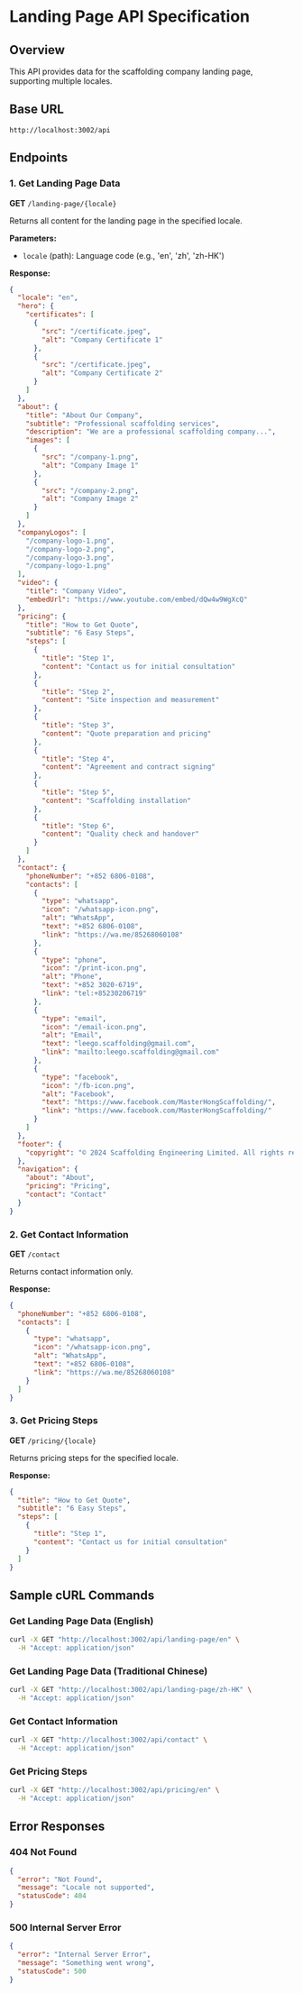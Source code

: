 # Landing Page API Specification

## Overview
This API provides data for the scaffolding company landing page, supporting multiple locales.

## Base URL
```
http://localhost:3002/api
```

## Endpoints

### 1. Get Landing Page Data
**GET** `/landing-page/{locale}`

Returns all content for the landing page in the specified locale.

**Parameters:**
- `locale` (path): Language code (e.g., 'en', 'zh', 'zh-HK')

**Response:**
```json
{
  "locale": "en",
  "hero": {
    "certificates": [
      {
        "src": "/certificate.jpeg",
        "alt": "Company Certificate 1"
      },
      {
        "src": "/certificate.jpeg",
        "alt": "Company Certificate 2"
      }
    ]
  },
  "about": {
    "title": "About Our Company",
    "subtitle": "Professional scaffolding services",
    "description": "We are a professional scaffolding company...",
    "images": [
      {
        "src": "/company-1.png",
        "alt": "Company Image 1"
      },
      {
        "src": "/company-2.png",
        "alt": "Company Image 2"
      }
    ]
  },
  "companyLogos": [
    "/company-logo-1.png",
    "/company-logo-2.png",
    "/company-logo-3.png",
    "/company-logo-1.png"
  ],
  "video": {
    "title": "Company Video",
    "embedUrl": "https://www.youtube.com/embed/dQw4w9WgXcQ"
  },
  "pricing": {
    "title": "How to Get Quote",
    "subtitle": "6 Easy Steps",
    "steps": [
      {
        "title": "Step 1",
        "content": "Contact us for initial consultation"
      },
      {
        "title": "Step 2",
        "content": "Site inspection and measurement"
      },
      {
        "title": "Step 3",
        "content": "Quote preparation and pricing"
      },
      {
        "title": "Step 4",
        "content": "Agreement and contract signing"
      },
      {
        "title": "Step 5",
        "content": "Scaffolding installation"
      },
      {
        "title": "Step 6",
        "content": "Quality check and handover"
      }
    ]
  },
  "contact": {
    "phoneNumber": "+852 6806-0108",
    "contacts": [
      {
        "type": "whatsapp",
        "icon": "/whatsapp-icon.png",
        "alt": "WhatsApp",
        "text": "+852 6806-0108",
        "link": "https://wa.me/85268060108"
      },
      {
        "type": "phone",
        "icon": "/print-icon.png",
        "alt": "Phone",
        "text": "+852 3020-6719",
        "link": "tel:+85230206719"
      },
      {
        "type": "email",
        "icon": "/email-icon.png",
        "alt": "Email",
        "text": "leego.scaffolding@gmail.com",
        "link": "mailto:leego.scaffolding@gmail.com"
      },
      {
        "type": "facebook",
        "icon": "/fb-icon.png",
        "alt": "Facebook",
        "text": "https://www.facebook.com/MasterHongScaffolding/",
        "link": "https://www.facebook.com/MasterHongScaffolding/"
      }
    ]
  },
  "footer": {
    "copyright": "© 2024 Scaffolding Engineering Limited. All rights reserved."
  },
  "navigation": {
    "about": "About",
    "pricing": "Pricing",
    "contact": "Contact"
  }
}
```

### 2. Get Contact Information
**GET** `/contact`

Returns contact information only.

**Response:**
```json
{
  "phoneNumber": "+852 6806-0108",
  "contacts": [
    {
      "type": "whatsapp",
      "icon": "/whatsapp-icon.png",
      "alt": "WhatsApp",
      "text": "+852 6806-0108",
      "link": "https://wa.me/85268060108"
    }
  ]
}
```

### 3. Get Pricing Steps
**GET** `/pricing/{locale}`

Returns pricing steps for the specified locale.

**Response:**
```json
{
  "title": "How to Get Quote",
  "subtitle": "6 Easy Steps",
  "steps": [
    {
      "title": "Step 1",
      "content": "Contact us for initial consultation"
    }
  ]
}
```

## Sample cURL Commands

### Get Landing Page Data (English)
```bash
curl -X GET "http://localhost:3002/api/landing-page/en" \
  -H "Accept: application/json"
```

### Get Landing Page Data (Traditional Chinese)
```bash
curl -X GET "http://localhost:3002/api/landing-page/zh-HK" \
  -H "Accept: application/json"
```

### Get Contact Information
```bash
curl -X GET "http://localhost:3002/api/contact" \
  -H "Accept: application/json"
```

### Get Pricing Steps
```bash
curl -X GET "http://localhost:3002/api/pricing/en" \
  -H "Accept: application/json"
```

## Error Responses

### 404 Not Found
```json
{
  "error": "Not Found",
  "message": "Locale not supported",
  "statusCode": 404
}
```

### 500 Internal Server Error
```json
{
  "error": "Internal Server Error",
  "message": "Something went wrong",
  "statusCode": 500
}
```
